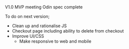 V1.0 MVP meeting Odin spec complete

To do on next version;
- Clean up and rationalise JS
- Checkout page including ability to delete from checkout
- Improve UI/CSS
    - Make responsive to web and mobile






